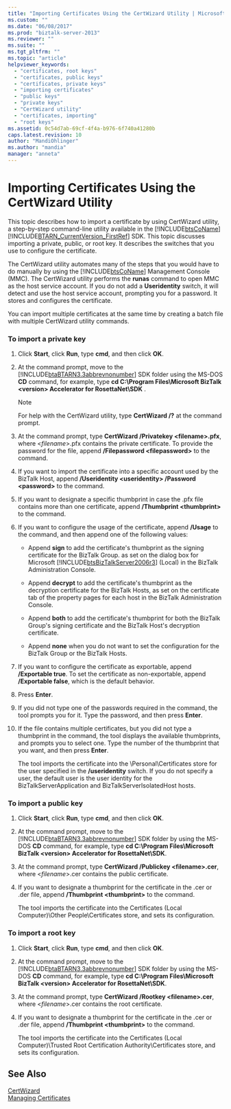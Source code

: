 ```yaml
---
title: "Importing Certificates Using the CertWizard Utility | Microsoft Docs"
ms.custom: ""
ms.date: "06/08/2017"
ms.prod: "biztalk-server-2013"
ms.reviewer: ""
ms.suite: ""
ms.tgt_pltfrm: ""
ms.topic: "article"
helpviewer_keywords: 
  - "certificates, root keys"
  - "certificates, public keys"
  - "certificates, private keys"
  - "importing certificates"
  - "public keys"
  - "private keys"
  - "CertWizard utility"
  - "certificates, importing"
  - "root keys"
ms.assetid: 0c54d7ab-69cf-4f4a-b976-6f740a41280b
caps.latest.revision: 10
author: "MandiOhlinger"
ms.author: "mandia"
manager: "anneta"
---
```

# Importing Certificates Using the CertWizard Utility
This topic describes how to import a certificate by using CertWizard utility, a step-by-step command-line utility available in the [!INCLUDE[btsCoName](../../includes/btsconame-md.md)][!INCLUDE[BTARN_CurrentVersion_FirstRef](../../includes/btarn-currentversion-firstref-md.md)] SDK. This topic discusses importing a private, public, or root key. It describes the switches that you use to configure the certificate.  
  
 The CertWizard utility automates many of the steps that you would have to do manually by using the [!INCLUDE[btsCoName](../../includes/btsconame-md.md)] Management Console (MMC). The CertWizard utility performs the **runas** command to open MMC as the host service account. If you do not add a **Useridentity** switch, it will detect and use the host service account, prompting you for a password. It stores and configures the certificate.  
  
 You can import multiple certificates at the same time by creating a batch file with multiple CertWizard utility commands.  
  
### To import a private key  
  
1.  Click **Start**, click **Run**, type **cmd**, and then click **OK**.  
  
2.  At the command prompt, move to the [!INCLUDE[btaBTARN3.3abbrevnonumber](../../includes/btabtarn3-3abbrevnonumber-md.md)] SDK folder using the MS-DOS **CD** command, for example, type **cd C:\Program Files\Microsoft BizTalk \<version> Accelerator for RosettaNet\SDK** .  
  
    > [!NOTE]
    >  For help with the CertWizard utility, type **CertWizard /?** at the command prompt.  
  
3.  At the command prompt, type **CertWizard /Privatekey \<filename>.pfx**, where \<*filename*>.pfx contains the private certificate. To provide the password for the file, append **/Filepassword \<filepassword>** to the command.  
  
4.  If you want to import the certificate into a specific account used by the BizTalk Host, append **/Useridentity \<useridentity> /Password \<password>** to the command.  
  
5.  If you want to designate a specific thumbprint in case the .pfx file contains more than one certificate, append **/Thumbprint \<thumbprint>** to the command.  
  
6.  If you want to configure the usage of the certificate, append **/Usage** to the command, and then append one of the following values:  
  
    -   Append **sign** to add the certificate's thumbprint as the signing certificate for the BizTalk Group. as set on the dialog box for Microsoft [!INCLUDE[btsBizTalkServer2006r3](../../includes/btsbiztalkserver2006r3-md.md)] (Local) in the BizTalk Administration Console.  
  
    -   Append **decrypt** to add the certificate's thumbprint as the decryption certificate for the BizTalk Hosts, as set on the certificate tab of the property pages for each host in the BizTalk Administration Console.  
  
    -   Append **both** to add the certificate's thumbprint for both the BizTalk Group's signing certificate and the BizTalk Host's decryption certificate.  
  
    -   Append **none** when you do not want to set the configuration for the BizTalk Group or the BizTalk Hosts.  
  
7.  If you want to configure the certificate as exportable, append **/Exportable true**. To set the certificate as non-exportable, append **/Exportable false**, which is the default behavior.  
  
8.  Press **Enter**.  
  
9. If you did not type one of the passwords required in the command, the tool prompts you for it. Type the password, and then press **Enter**.  
  
10. If the file contains multiple certificates, but you did not type a thumbprint in the command, the tool displays the available thumbprints, and prompts you to select one. Type the number of the thumbprint that you want, and then press **Enter**.  
  
     The tool imports the certificate into the \Personal\Certificates store for the user specified in the **/useridentity** switch. If you do not specify a user, the default user is the user identity for the BizTalkServerApplication and BizTalkServerIsolatedHost hosts.  
  
### To import a public key  
  
1.  Click **Start**, click **Run**, type **cmd**, and then click **OK**.  
  
2.  At the command prompt, move to the [!INCLUDE[btaBTARN3.3abbrevnonumber](../../includes/btabtarn3-3abbrevnonumber-md.md)] SDK folder by using the MS-DOS **CD** command, for example, type **cd C:\Program Files\Microsoft BizTalk \<version> Accelerator for RosettaNet\SDK**.  
  
3.  At the command prompt, type **CertWizard /Publickey \<filename>.cer**, where \<*filename*>.cer contains the public certificate.  
  
4.  If you want to designate a thumbprint for the certificate in the .cer or .der file, append **/Thumbprint \<thumbprint>** to the command.  
  
     The tool imports the certificate into the Certificates (Local Computer)\Other People\Certificates store, and sets its configuration.  
  
### To import a root key  
  
1.  Click **Start**, click **Run**, type **cmd**, and then click **OK**.  
  
2.  At the command prompt, move to the [!INCLUDE[btaBTARN3.3abbrevnonumber](../../includes/btabtarn3-3abbrevnonumber-md.md)] SDK folder by using the MS-DOS **CD** command, for example, type **cd C:\Program Files\Microsoft BizTalk \<version> Accelerator for RosettaNet\SDK**.  
  
3.  At the command prompt, type **CertWizard /Rootkey \<filename>.cer**, where \<*filename*>.cer contains the root certificate.  
  
4.  If you want to designate a thumbprint for the certificate in the .cer or .der file, append **/Thumbprint \<thumbprint>** to the command.  
  
     The tool imports the certificate into the Certificates (Local Computer)\Trusted Root Certification Authority\Certificates store, and sets its configuration.  
  
## See Also  
 [CertWizard](../../adapters-and-accelerators/accelerator-rosettanet/certwizard.md)   
 [Managing Certificates](../../adapters-and-accelerators/accelerator-rosettanet/managing-certificates1.md)
